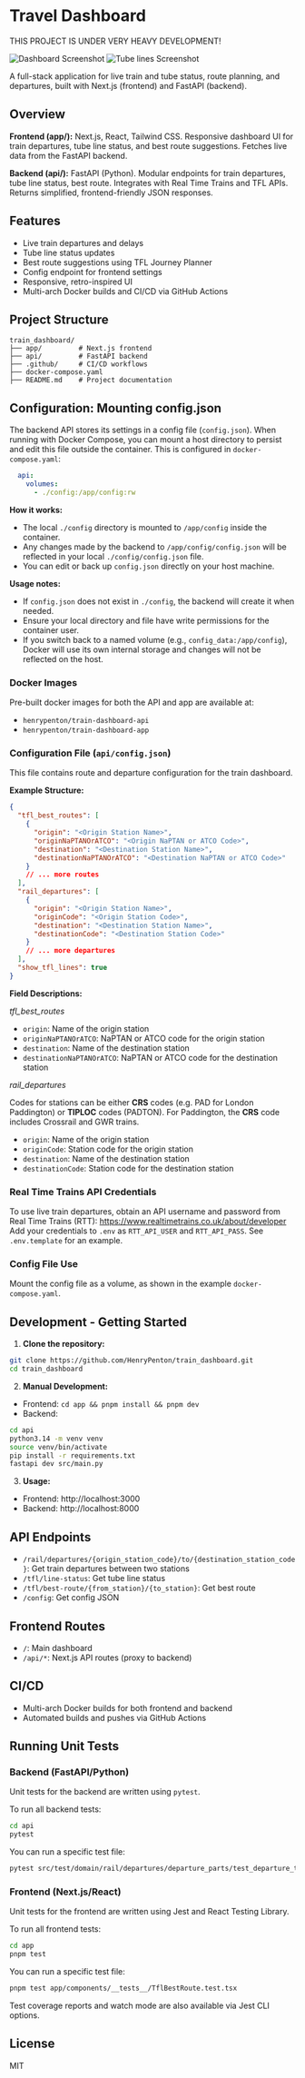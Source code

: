 
# Travel Dashboard

THIS PROJECT IS UNDER VERY HEAVY DEVELOPMENT!

![Dashboard Screenshot](Dashboard.png)
![Tube lines Screenshot](TubeLines.png)

A full-stack application for live train and tube status, route planning, and departures, built with Next.js (frontend) and FastAPI (backend).



## Overview

**Frontend (app/):** Next.js, React, Tailwind CSS. Responsive dashboard UI for train departures, tube line status, and best route suggestions. Fetches live data from the FastAPI backend.

**Backend (api/):** FastAPI (Python). Modular endpoints for train departures, tube line status, best route. Integrates with Real Time Trains and TFL APIs. Returns simplified, frontend-friendly JSON responses.

## Features

- Live train departures and delays
- Tube line status updates
- Best route suggestions using TFL Journey Planner
- Config endpoint for frontend settings
- Responsive, retro-inspired UI
- Multi-arch Docker builds and CI/CD via GitHub Actions

## Project Structure

```
train_dashboard/
├── app/         # Next.js frontend
├── api/         # FastAPI backend
├── .github/     # CI/CD workflows
├── docker-compose.yaml
├── README.md    # Project documentation
```


## Configuration: Mounting config.json

The backend API stores its settings in a config file (`config.json`). When running with Docker Compose, you can mount a host directory to persist and edit this file outside the container. This is configured in `docker-compose.yaml`:

```yaml
  api:
    volumes:
      - ./config:/app/config:rw
```

**How it works:**
- The local `./config` directory is mounted to `/app/config` inside the container.
- Any changes made by the backend to `/app/config/config.json` will be reflected in your local `./config/config.json` file.
- You can edit or back up `config.json` directly on your host machine.

**Usage notes:**
- If `config.json` does not exist in `./config`, the backend will create it when needed.
- Ensure your local directory and file have write permissions for the container user.
- If you switch back to a named volume (e.g., `config_data:/app/config`), Docker will use its own internal storage and changes will not be reflected on the host.

### Docker Images

Pre-built docker images for both the API and app are available at:

- `henrypenton/train-dashboard-api`
- `henrypenton/train-dashboard-app`

### Configuration File (`api/config.json`)

This file contains route and departure configuration for the train dashboard.

**Example Structure:**

```json
{
  "tfl_best_routes": [
    {
      "origin": "<Origin Station Name>",
      "originNaPTANOrATCO": "<Origin NaPTAN or ATCO Code>",
      "destination": "<Destination Station Name>",
      "destinationNaPTANOrATCO": "<Destination NaPTAN or ATCO Code>"
    }
    // ... more routes
  ],
  "rail_departures": [
    {
      "origin": "<Origin Station Name>",
      "originCode": "<Origin Station Code>",
      "destination": "<Destination Station Name>",
      "destinationCode": "<Destination Station Code>"
    }
    // ... more departures
  ],
  "show_tfl_lines": true
}
```

**Field Descriptions:**

_tfl_best_routes_

- `origin`: Name of the origin station
- `originNaPTANOrATCO`: NaPTAN or ATCO code for the origin station
- `destination`: Name of the destination station
- `destinationNaPTANOrATCO`: NaPTAN or ATCO code for the destination station

_rail_departures_

Codes for stations can be either **CRS** codes (e.g. PAD for London Paddington) or **TIPLOC** codes (PADTON). For Paddington, the **CRS** code includes Crossrail and GWR trains.

- `origin`: Name of the origin station
- `originCode`: Station code for the origin station
- `destination`: Name of the destination station
- `destinationCode`: Station code for the destination station

### Real Time Trains API Credentials

To use live train departures, obtain an API username and password from Real Time Trains (RTT): https://www.realtimetrains.co.uk/about/developer
Add your credentials to `.env` as `RTT_API_USER` and `RTT_API_PASS`. See `.env.template` for an example.

### Config File Use

Mount the config file as a volume, as shown in the example `docker-compose.yaml`.

## Development - Getting Started

1. **Clone the repository:**

```sh
git clone https://github.com/HenryPenton/train_dashboard.git
cd train_dashboard
```

2. **Manual Development:**

- Frontend: `cd app && pnpm install && pnpm dev`
- Backend:

```sh
cd api
python3.14 -m venv venv
source venv/bin/activate
pip install -r requirements.txt
fastapi dev src/main.py
```

3. **Usage:**

- Frontend: http://localhost:3000
- Backend: http://localhost:8000

## API Endpoints

- `/rail/departures/{origin_station_code}/to/{destination_station_code}`: Get train departures between two stations
- `/tfl/line-status`: Get tube line status
- `/tfl/best-route/{from_station}/{to_station}`: Get best route
- `/config`: Get config JSON

## Frontend Routes

- `/`: Main dashboard
- `/api/*`: Next.js API routes (proxy to backend)

## CI/CD

- Multi-arch Docker builds for both frontend and backend
- Automated builds and pushes via GitHub Actions

## Running Unit Tests

### Backend (FastAPI/Python)

Unit tests for the backend are written using `pytest`.

To run all backend tests:

```sh
cd api
pytest
```

You can run a specific test file:

```sh
pytest src/test/domain/rail/departures/departure_parts/test_departure_times.py
```

### Frontend (Next.js/React)

Unit tests for the frontend are written using Jest and React Testing Library.

To run all frontend tests:

```sh
cd app
pnpm test
```

You can run a specific test file:

```sh
pnpm test app/components/__tests__/TflBestRoute.test.tsx
```

Test coverage reports and watch mode are also available via Jest CLI options.

## License

MIT
